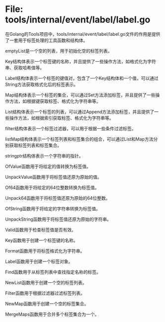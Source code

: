 # File: tools/internal/event/label/label.go

在Golang的Tools项目中，tools/internal/event/label/label.go文件的作用是提供了一套用于标签处理的工具函数和结构体。

emptyList是一个空的列表，用于初始化空的标签列表。

Key结构体表示一个标签键的名称，并且提供了一些操作方法，如格式化为字符串、获取哈希值等。

Label结构体表示一个标签的键值对，包含了一个Key结构体和一个值，可以通过String方法获取格式化后的标签表示。

Map结构体表示一个标签的集合，可以通过Set方法添加标签，并且提供了一些操作方法，如根据键获取标签、格式化为字符串等。

List结构体表示一个标签的列表，可以通过Append方法添加标签，并且提供了一些操作方法，如根据索引获取标签、格式化为字符串等。

filter结构体表示一个标签过滤器，可以用于根据一些条件过滤标签。

listMap结构体表示一个标签列表和标签集合的组合，可以通过List和Map方法分别获取标签列表和标签集合。

stringptr结构体表示一个字符串的指针。

OfValue函数用于将给定的值转换为标签值。

UnpackValue函数用于将标签值还原为原始的值。

Of64函数用于将给定的64位整数转换为标签值。

Unpack64函数用于将标签值还原为原始的64位整数。

OfString函数用于将给定的字符串转换为标签值。

UnpackString函数用于将标签值还原为原始的字符串。

Valid函数用于检查标签值是否有效。

Key函数用于创建一个标签键的名称。

Format函数用于将标签格式化为字符串。

Label函数用于创建一个标签对象。

Find函数用于从标签列表中查找指定名称的标签。

NewList函数用于创建一个空的标签列表。

Filter函数用于根据过滤器过滤标签列表。

NewMap函数用于创建一个空的标签集合。

MergeMaps函数用于合并多个标签集合为一个。

